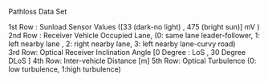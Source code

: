 Pathloss Data Set 

1st Row : Sunload Sensor Values ([33 (dark-no light) , 475 (bright sun)] mV ) \
2nd Row : Receiver Vehicle Occupied Lane, (0: same lane leader-follower, 1: left nearby lane , 2: right nearby lane, 3: left nearby lane-curvy road) \
3rd Row: Optical Receiver Inclination Angle [0 Degree : LoS , 30 Degree DLoS ]
4th Row:  Inter-vehicle Distance [m]
5th Row: Optical Turbulence (0: low turbulence, 1:high turbulence)

